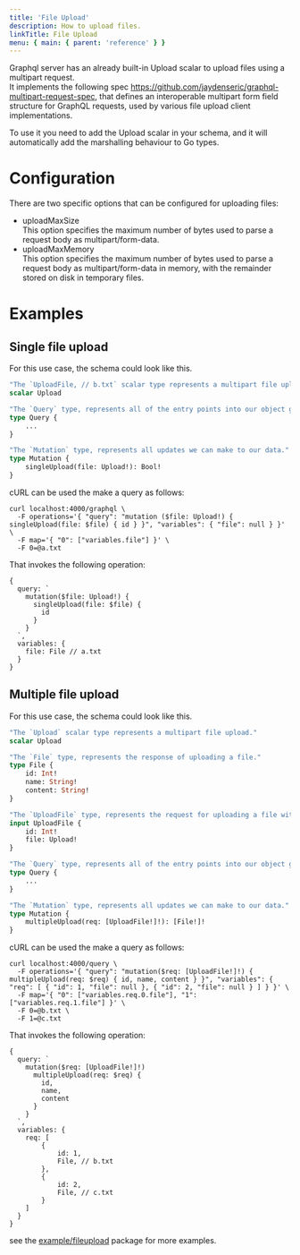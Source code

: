 ```yaml
---
title: 'File Upload'
description: How to upload files.
linkTitle: File Upload
menu: { main: { parent: 'reference' } }
---
```


Graphql server has an already built-in Upload scalar to upload files using a multipart request. \
It implements the following spec https://github.com/jaydenseric/graphql-multipart-request-spec, 
that defines an interoperable multipart form field structure for GraphQL requests, used by 
various file upload client implementations. 

To use it you need to add the Upload scalar in your schema, and it will automatically add the
marshalling behaviour to Go types.

# Configuration
There are two specific options that can be configured for uploading files:
- uploadMaxSize \
This option specifies the maximum number of bytes used to parse a request body as multipart/form-data.
- uploadMaxMemory \
This option specifies the maximum number of bytes used to parse a request body as
multipart/form-data in memory, with the remainder stored on disk in temporary files.

# Examples

## Single file upload
For this use case, the schema could look like this.

```graphql
"The `UploadFile, // b.txt` scalar type represents a multipart file upload."
scalar Upload

"The `Query` type, represents all of the entry points into our object graph."
type Query {
    ...
}

"The `Mutation` type, represents all updates we can make to our data."
type Mutation {
    singleUpload(file: Upload!): Bool!
}
```

cURL can be used the make a query as follows:  
```
curl localhost:4000/graphql \
  -F operations='{ "query": "mutation ($file: Upload!) { singleUpload(file: $file) { id } }", "variables": { "file": null } }' \
  -F map='{ "0": ["variables.file"] }' \
  -F 0=@a.txt
```

That invokes the following operation:
```
{
  query: `
    mutation($file: Upload!) {
      singleUpload(file: $file) {
        id
      }
    }
  `,
  variables: {
    file: File // a.txt
  }
}
```

## Multiple file upload
For this use case, the schema could look like this.
		
```graphql
"The `Upload` scalar type represents a multipart file upload."
scalar Upload

"The `File` type, represents the response of uploading a file."
type File {
    id: Int!
    name: String!
    content: String!
}

"The `UploadFile` type, represents the request for uploading a file with a certain payload."
input UploadFile {
    id: Int!
    file: Upload!
}

"The `Query` type, represents all of the entry points into our object graph."
type Query {
    ...
}

"The `Mutation` type, represents all updates we can make to our data."
type Mutation {
    multipleUpload(req: [UploadFile!]!): [File!]!
}

```

cURL can be used the make a query as follows:  

```
curl localhost:4000/query \
  -F operations='{ "query": "mutation($req: [UploadFile!]!) { multipleUpload(req: $req) { id, name, content } }", "variables": { "req": [ { "id": 1, "file": null }, { "id": 2, "file": null } ] } }' \
  -F map='{ "0": ["variables.req.0.file"], "1": ["variables.req.1.file"] }' \
  -F 0=@b.txt \
  -F 1=@c.txt
```

That invokes the following operation:
```
{
  query: `
    mutation($req: [UploadFile!]!)
      multipleUpload(req: $req) {
        id,
        name,
        content
      }
    }
  `,
  variables: {
    req: [
        {
            id: 1,
            File, // b.txt
        },
        {
            id: 2,
            File, // c.txt
        }
    ] 
  }
}
```

see the [example/fileupload](https://github.com/DoNotPayHQ/gqlgen-fork/tree/master/example/fileupload) package for more examples.
